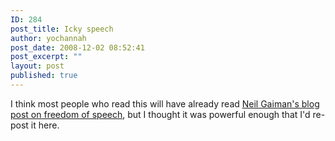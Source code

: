 ```yaml
---
ID: 284
post_title: Icky speech
author: yochannah
post_date: 2008-12-02 08:52:41
post_excerpt: ""
layout: post
published: true
---
```

I think most people who read this will have already read <a href="http://journal.neilgaiman.com/2008/12/why-defend-freedom-of-icky-speech.html">Neil Gaiman's blog post on freedom of speech</a>, but I thought it was powerful enough that I'd re-post it here.